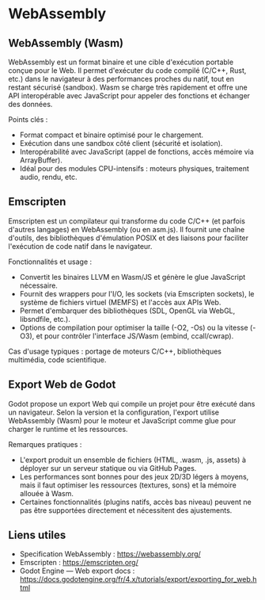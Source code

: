 # WebAssembly

## WebAssembly (Wasm)

WebAssembly est un format binaire et une cible d'exécution portable conçue pour le Web. Il permet
d'exécuter du code compilé (C/C++, Rust, etc.) dans le navigateur à des performances proches du
natif, tout en restant sécurisé (sandbox). Wasm se charge très rapidement et offre une API
interopérable avec JavaScript pour appeler des fonctions et échanger des données.

Points clés :
- Format compact et binaire optimisé pour le chargement.
- Exécution dans une sandbox côté client (sécurité et isolation).
- Interopérabilité avec JavaScript (appel de fonctions, accès mémoire via ArrayBuffer).
- Idéal pour des modules CPU-intensifs : moteurs physiques, traitement audio, rendu, etc.

## Emscripten

Emscripten est un compilateur qui transforme du code C/C++ (et parfois d'autres langages) en
WebAssembly (ou en asm.js). Il fournit une chaîne d'outils, des bibliothèques d'émulation POSIX
et des liaisons pour faciliter l'exécution de code natif dans le navigateur.

Fonctionnalités et usage :
- Convertit les binaires LLVM en Wasm/JS et génère le glue JavaScript nécessaire.
- Fournit des wrappers pour l'I/O, les sockets (via Emscripten sockets), le système de fichiers
	virtuel (MEMFS) et l'accès aux APIs Web.
- Permet d'embarquer des bibliothèques (SDL, OpenGL via WebGL, libsndfile, etc.).
- Options de compilation pour optimiser la taille (-O2, -Os) ou la vitesse (-O3), et pour
	contrôler l'interface JS/Wasm (embind, ccall/cwrap).

Cas d'usage typiques : portage de moteurs C/C++, bibliothèques multimédia, code scientifique.

## Export Web de Godot

Godot propose un export Web qui compile un projet pour être exécuté dans un navigateur. Selon
la version et la configuration, l'export utilise WebAssembly (Wasm) pour le moteur et JavaScript
comme glue pour charger le runtime et les ressources.

Remarques pratiques :
- L'export produit un ensemble de fichiers (HTML, .wasm, .js, assets) à déployer sur un serveur
	statique ou via GitHub Pages.
- Les performances sont bonnes pour des jeux 2D/3D légers à moyens, mais il faut optimiser les
	ressources (textures, sons) et la mémoire allouée à Wasm.
- Certaines fonctionnalités (plugins natifs, accès bas niveau) peuvent ne pas être supportées
	directement et nécessitent des ajustements.

## Liens utiles
- Specification WebAssembly : https://webassembly.org/
- Emscripten : https://emscripten.org/
- Godot Engine — Web export docs : https://docs.godotengine.org/fr/4.x/tutorials/export/exporting_for_web.html

